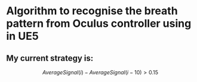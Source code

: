 # Algorithm to recognise the breath pattern from Oculus controller using in UE5

## My current strategy is:

$$ AverageSignal(i) - AverageSignal(i-10) > 0.15 $$